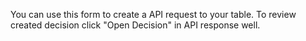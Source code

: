You can use this form to create a API request to your table. To review created decision click "Open Decision" in API response well.
